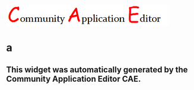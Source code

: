 ![CAE](https://github.com/CAE-Community-Application-Editor/frontendComponent-134/blob/gh-pages/img/logo.png)  

a
===================


This widget was automatically generated by the Community Application Editor CAE.  
---------------

